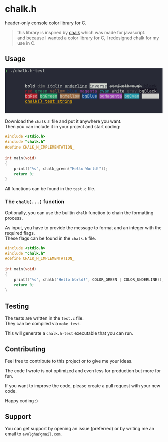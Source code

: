 # chalk.h

header-only console color library for C.

> this library is inspired by [chalk](https://github.com/chalk/chalk) which was made for javascript.  
> and because I wanted a color library for C, I redesigned chalk for my use in C.

## Usage

![Usage Screenshot](https://github.com/avolgha/chalk.h/blob/dev/screenshot.png)

Download the `chalk.h` file and put it anywhere you want.  
Then you can include it in your project and start coding:

```c
#include <stdio.h>
#include "chalk.h"
#define CHALK_H_IMPLEMENTATION_

int main(void)
{
    printf("%s", chalk_green("Hello World!"));
    return 0;
}
```

All functions can be found in the `test.c` file.

### The `chalk(...)` function

Optionally, you can use the builtin `chalk` function to chain the formatting process.

As input, you have to provide the message to format and an integer with the required flags.  
These flags can be found in the `chalk.h` file.

```c
#include <stdio.h>
#include "chalk.h"
#define CHALK_H_IMPLEMENTATION_

int main(void)
{
    printf("%s", chalk("Hello World!", COLOR_GREEN | COLOR_UNDERLINE));
    return 0;
}
```

## Testing

The tests are written in the `test.c` file.  
They can be compiled via `make test`.

This will generate a `chalk.h-test` executable that you can run.

## Contributing

Feel free to contribute to this project or to give me your ideas.

The code I wrote is not optimized and even less for production but more for fun.

If you want to improve the code, please create a pull request with your new code.

Happy coding :)

## Support

You can get support by opening an issue (preferred) or by writing me an email to `avolgha@gmail.com`.
